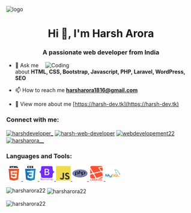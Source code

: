 ![logo](https://images.pexels.com/photos/270404/pexels-photo-270404.jpeg?auto=compress&cs=tinysrgb&w=1260&h=750&dpr=1)
<h1 align="center">Hi 👋, I'm Harsh Arora</h1>
<h3 align="center">A passionate web developer from India</h3>

<img align="right" width="400" alt="Coding" src="https://www.wishdd.com/one/wp-content/uploads/2022/02/91382-web-development.gif">


- 💬 Ask me about **HTML, CSS, Bootstrap, Javascript, PHP, Laravel, WordPress, SEO**

- 📫 How to reach me **harsharora1816@gmail.com**

- 📄 View more about me [https://harsh-dev.tk](https://harsh-dev.tk)

<h3 align="left">Connect with me:</h3>
<p align="left">
<a href="https://twitter.com/harshdeveloper_" target="blank"><img align="center" src="https://raw.githubusercontent.com/rahuldkjain/github-profile-readme-generator/master/src/images/icons/Social/twitter.svg" alt="harshdeveloper_" height="30" width="40" /></a>
<a href="https://linkedin.com/in/harsh-web-developer" target="blank"><img align="center" src="https://raw.githubusercontent.com/rahuldkjain/github-profile-readme-generator/master/src/images/icons/Social/linked-in-alt.svg" alt="harsh-web-developer" height="30" width="40" /></a>
<a href="https://fb.com/webdevelopement22" target="blank"><img align="center" src="https://raw.githubusercontent.com/rahuldkjain/github-profile-readme-generator/master/src/images/icons/Social/facebook.svg" alt="webdevelopement22" height="30" width="40" /></a>
<a href="https://instagram.com/harsharora__" target="blank"><img align="center" src="https://raw.githubusercontent.com/rahuldkjain/github-profile-readme-generator/master/src/images/icons/Social/instagram.svg" alt="harsharora__" height="30" width="40" /></a>
</p>

<h3 align="left">Languages and Tools:</h3>
<p align="left"> <a href="https://www.w3.org/html/" target="_blank" rel="noreferrer"> <img src="https://raw.githubusercontent.com/devicons/devicon/master/icons/html5/html5-original-wordmark.svg" alt="html5" width="40" height="40"/> </a>  <a href="https://www.w3schools.com/css/" target="_blank" rel="noreferrer"> <img src="https://raw.githubusercontent.com/devicons/devicon/master/icons/css3/css3-original-wordmark.svg" alt="css3" width="40" height="40"/> </a><a href="https://getbootstrap.com" target="_blank" rel="noreferrer"> <img src="https://raw.githubusercontent.com/devicons/devicon/master/icons/bootstrap/bootstrap-plain-wordmark.svg" alt="bootstrap" width="40" height="40"/> </a>  <a href="https://developer.mozilla.org/en-US/docs/Web/JavaScript" target="_blank" rel="noreferrer"> <img src="https://raw.githubusercontent.com/devicons/devicon/master/icons/javascript/javascript-original.svg" alt="javascript" width="40" height="40"/> </a> 
<a href="https://www.php.net" target="_blank" rel="noreferrer"> <img src="https://raw.githubusercontent.com/devicons/devicon/master/icons/php/php-original.svg" alt="php" width="40" height="40"/> </a><a href="https://laravel.com/" target="_blank" rel="noreferrer"> <img src="https://raw.githubusercontent.com/devicons/devicon/master/icons/laravel/laravel-plain-wordmark.svg" alt="laravel" width="40" height="40"/> </a> <a href="https://www.mysql.com/" target="_blank" rel="noreferrer"> <img src="https://raw.githubusercontent.com/devicons/devicon/master/icons/mysql/mysql-original-wordmark.svg" alt="mysql" width="40" height="40"/> </a>  </p>

<p><img align="left" src="https://github-readme-stats.vercel.app/api/top-langs?username=harsharora22&show_icons=true&locale=en&layout=compact" alt="harsharora22" /></p>

<p>&nbsp;<img align="center" src="https://github-readme-stats.vercel.app/api?username=harsharora22&show_icons=true&locale=en" alt="harsharora22" /></p>

<p><img align="center" src="https://github-readme-streak-stats.herokuapp.com/?user=harsharora22&" alt="harsharora22" /></p>
